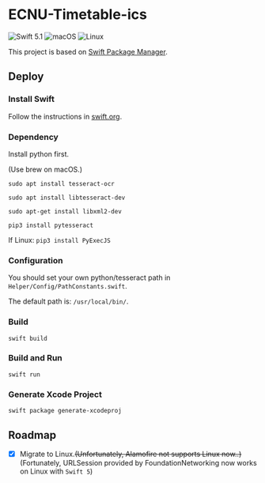 # ECNU-Timetable-ics
<p align="left">
<img src="https://img.shields.io/badge/Swift-5.1-orange.svg?style=flat" alt="Swift 5.1">
<img src="https://img.shields.io/badge/os-macOS-brightgreen.svg?style=flat" alt="macOS">
<img src="https://img.shields.io/badge/os-Linux-brightgreen.svg?style=flat" alt="Linux">
</p>

This project is based on [Swift Package Manager](https://swift.org/package-manager/).

## Deploy

### Install Swift

Follow the instructions in [swift.org](https://swift.org/getting-started/).


### Dependency

Install python first.

(Use brew on macOS.)

`sudo apt install tesseract-ocr`

`sudo apt install libtesseract-dev`

`sudo apt-get install libxml2-dev`

`pip3 install pytesseract`

If Linux: `pip3 install PyExecJS`

### Configuration

You should set your own python/tesseract path in  `Helper/Config/PathConstants.swift`.

The default path is: `/usr/local/bin/`.

### Build

`swift build`

### Build and Run

`swift run`

### Generate Xcode Project

`swift package generate-xcodeproj`

## Roadmap

- [x] Migrate to Linux.~~(Unfortunately, Alamofire not supports Linux now..)~~ (Fortunately, URLSession provided by FoundationNetworking now works on Linux with `Swift 5`)
